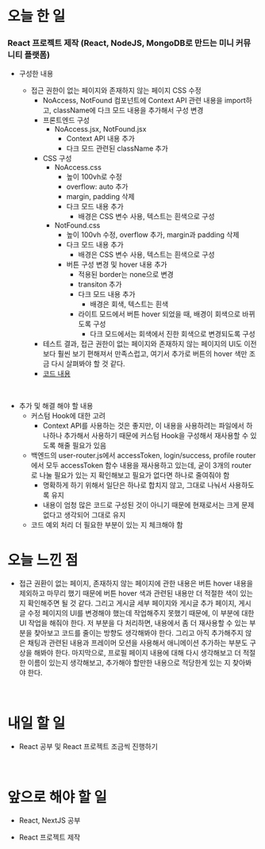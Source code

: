 # 오늘 한 일

### React 프로젝트 제작 (React, NodeJS, MongoDB로 만드는 미니 커뮤니티 플랫폼)

- 구성한 내용

  - 접근 권한이 없는 페이지와 존재하지 않는 페이지 CSS 수정
    - NoAccess, NotFound 컴포넌트에 Context API 관련 내용을 import하고, className에 다크 모드 내용을 추가해서 구성 변경
    - 프론트엔드 구성
      - NoAccess.jsx, NotFound.jsx
        - Context API 내용 추가
        - 다크 모드 관련된 className 추가
    - CSS 구성
      - NoAccess.css
        - 높이 100vh로 수정
        - overflow: auto 추가
        - margin, padding 삭제
        - 다크 모드 내용 추가
          - 배경은 CSS 변수 사용, 텍스트는 흰색으로 구성
      - NotFound.css
        - 높이 100vh 수정, overflow 추가, margin과 padding 삭제
        - 다크 모드 내용 추가
          - 배경은 CSS 변수 사용, 텍스트는 흰색으로 구성
        - 버튼 구성 변경 및 hover 내용 추가
          - 적용된 border는 none으로 변경
          - transiton 추가
          - 다크 모드 내용 추가
            - 배경은 회색, 텍스트는 흰색
          - 라이트 모드에서 버튼 hover 되었을 때, 배경이 회색으로 바뀌도록 구성
            - 다크 모드에서는 회색에서 진한 회색으로 변경되도록 구성
    - 테스트 결과, 접근 권한이 없는 페이지와 존재하지 않는 페이지의 UI도 이전보다 훨씬 보기 편해져서 만족스럽고, 여기서 추가로 버튼의 hover 색만 조금 다시 살펴봐야 할 것 같다.
    - [코드 내용](https://github.com/jeongsangtae/mini-community-platform/commit/8a11068e3984158406a5c6075a14c36ff390e610)

<br />

- 추가 및 해결 해야 할 내용
  - 커스텀 Hook에 대한 고려
    - Context API를 사용하는 것은 좋지만, 이 내용을 사용하려는 파일에서 하나하나 추가해서 사용하기 때문에 커스텀 Hook을 구성해서 재사용할 수 있도록 해줄 필요가 있음
  - 백엔드의 user-router.js에서 accessToken, login/success, profile router에서 모두 accessToken 함수 내용을 재사용하고 있는데, 굳이 3개의 router로 나눌 필요가 있는 지 확인해보고 필요가 없다면 하나로 줄여줘야 함
    - 명확하게 하기 위해서 일단은 하나로 합치지 않고, 그대로 나눠서 사용하도록 유지
    - 내용이 엄청 많은 코드로 구성된 것이 아니기 때문에 현재로서는 크게 문제 없다고 생각되어 그대로 유지
  - 코드 예외 처리 더 필요한 부분이 있는 지 체크해야 함

# 오늘 느낀 점

- 접근 권환이 없는 페이지, 존재하지 않는 페이지에 관한 내용은 버튼 hover 내용을 제외하고 마무리 했기 때문에 버튼 hover 색과 관련된 내용만 더 적절한 색이 있는지 확인해주면 될 것 같다. 그리고 게시글 세부 페이지와 게시글 추가 페이지, 게시글 수정 페이지의 UI를 변경해야 했는데 작업해주지 못했기 때문에, 이 부분에 대한 UI 작업을 해줘야 한다. 저 부분을 다 처리하면, 내용에서 좀 더 재사용할 수 있는 부분을 찾아보고 코드를 줄이는 방향도 생각해봐야 한다. 그리고 아직 추가해주지 않은 채팅과 관련된 내용과 프레이머 모션을 사용해서 애니메이션 추가하는 부분도 구상을 해봐야 한다. 마지막으로, 프로필 페이지 내용에 대해 다시 생각해보고 더 적절한 이름이 있는지 생각해보고, 추가해야 할만한 내용으로 적당한게 있는 지 찾아봐야 한다.

<br />

# 내일 할 일

- React 공부 및 React 프로젝트 조금씩 진행하기

<br />

# 앞으로 해야 할 일

- React, NextJS 공부

- React 프로젝트 제작
